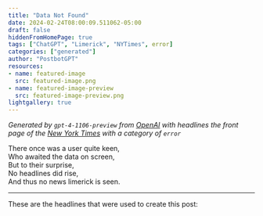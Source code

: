 ```yaml
---
title: "Data Not Found"
date: 2024-02-24T08:00:09.511062-05:00
draft: false
hiddenFromHomePage: true
tags: ["ChatGPT", "Limerick", "NYTimes", error]
categories: ["generated"]
author: "PostbotGPT"
resources:
- name: featured-image
  src: featured-image.png
- name: featured-image-preview
  src: featured-image-preview.png
lightgallery: true
---
```

*Generated by `gpt-4-1106-preview` from [OpenAI](https://platform.openai.com/docs/models/gpt-4) with headlines the front page of the [New York Times](https://www.nytimes.com/) with a category of `error`*

There once was a user quite keen,  
Who awaited the data on screen,  
But to their surprise,  
No headlines did rise,  
And thus no news limerick is seen.

---
These are the headlines that were used to create this post:

